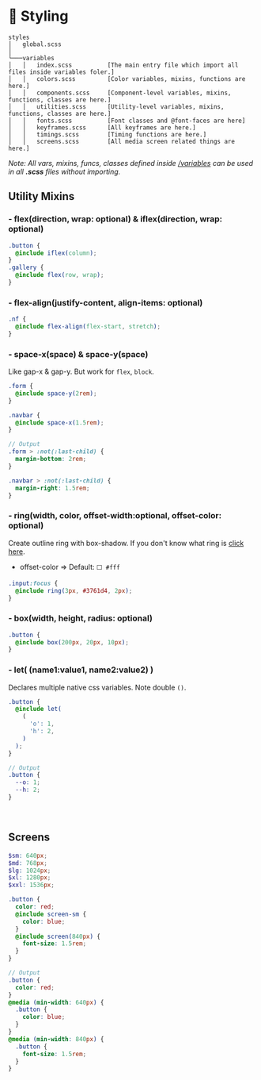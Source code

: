 # 🌈 Styling

```
styles
│   global.scss
│
└───variables
│   │   index.scss          [The main entry file which import all files inside variables foler.]
│   │   colors.scss         [Color variables, mixins, functions are here.]
│   │   components.scss     [Component-level variables, mixins, functions, classes are here.]
│   │   utilities.scss      [Utility-level variables, mixins, functions, classes are here.]
│   │   fonts.scss          [Font classes and @font-faces are here]
│   │   keyframes.scss      [All keyframes are here.]
│   │   timings.scss        [Timing functions are here.]
│   │   screens.scss        [All media screen related things are here.]
```

_Note: All vars, mixins, funcs, classes defined inside [/variables]() can be used in all **.scss** files without importing._
<br />

## Utility Mixins

### - flex(direction, wrap: optional) & iflex(direction, wrap: optional)

```scss
.button {
  @include iflex(column);
}
.gallery {
  @include flex(row, wrap);
}
```

### - flex-align(justify-content, align-items: optional)

```scss
.nf {
  @include flex-align(flex-start, stretch);
}
```

### - space-x(space) & space-y(space)

Like gap-x & gap-y. But work for `flex`, `block`.

```scss
.form {
  @include space-y(2rem);
}

.navbar {
  @include space-x(1.5rem);
}

// Output
.form > :not(:last-child) {
  margin-bottom: 2rem;
}

.navbar > :not(:last-child) {
  margin-right: 1.5rem;
}
```

### - ring(width, color, offset-width:optional, offset-color: optional)

Create outline ring with box-shadow. If you don't know what ring is [click here](https://www.youtube.com/watch?v=ZbefZhgq9iQ).

- offset-color ⇒ Default: `⬜ #fff`

```scss
.input:focus {
  @include ring(3px, #3761d4, 2px);
}
```

### - box(width, height, radius: optional)

```scss
.button {
  @include box(200px, 20px, 10px);
}
```

### - let( (name1:value1, name2:value2) )

Declares multiple native css variables. Note double `()`.

```scss
.button {
  @include let(
    (
      'o': 1,
      'h': 2,
    )
  );
}

// Output
.button {
  --o: 1;
  --h: 2;
}
```

<br />

## Screens

```scss
$sm: 640px;
$md: 768px;
$lg: 1024px;
$xl: 1280px;
$xxl: 1536px;
```

```scss
.button {
  color: red;
  @include screen-sm {
    color: blue;
  }
  @include screen(840px) {
    font-size: 1.5rem;
  }
}

// Output
.button {
  color: red;
}
@media (min-width: 640px) {
  .button {
    color: blue;
  }
}
@media (min-width: 840px) {
  .button {
    font-size: 1.5rem;
  }
}
```
